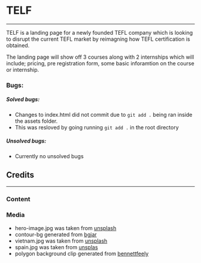 #  TELF

---

TELF is a landing page for a newly founded TEFL company which is looking to disrupt the current TEFL market by reimagning how TEFL certification is obtained.

The landing page will show off 3 courses along with 2 internships which will include; pricing, pre registration form, some basic inforamtion on the course or internship.


### Bugs:
##### Solved bugs:
- Changes to index.html did not commit due to ```git add .``` being ran inside the assets folder. 
- This was resloved by going running ```git add .``` in the root directory

##### Unsolved bugs:
- Currently no unsolved bugs


## Credits
---
### Content

### Media
- hero-image.jpg was taken from [unsplash](https://unsplash.com/photos/uWVWQ8gF8PE)
- contour-bg generated from [bgjar](https://bgjar.com/)
- vietnam.jpg was taken from [unsplash](https://unsplash.com/photos/v63UL8s28Ew)
- spain.jpg was taken from [unsplas](https://unsplash.com/photos/cB4Uqoc9D9k)
- polygon background clip generated from [bennettfeely](https://bennettfeely.com/clippy/)